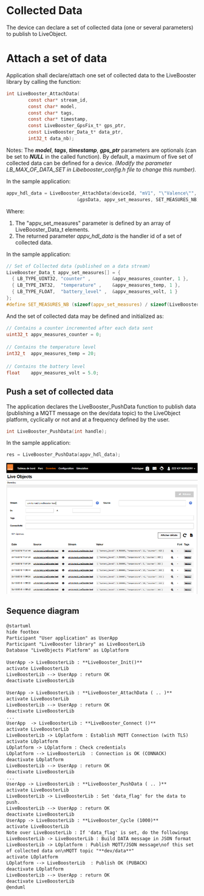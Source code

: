 # Collected Data

The device can declare a set of collected data (one or several parameters) to publish to LiveObject.

# Attach a set of data
Application shall declare/attach one set of collected data to the LiveBooster library by calling the function:

```c
int LiveBooster_AttachData(
     	const char* stream_id,
		const char* model,
		const char* tags,
		const char* timestamp,
		const LiveBooster_GpsFix_t* gps_ptr,
		const LiveBooster_Data_t* data_ptr,
		int32_t data_nb);
```
Notes:
The ***model***, ***tags***, ***timestamp***, ***gps_ptr*** parameters are optionals (can be set to ***NULL*** in the called function).
By default, a maximum of five set of collected data can be defined for a device.
*(Modify the parameter LB_MAX_OF_DATA_SET in Libebooster_config.h file to change this number).*

In the sample application:

```c
appv_hdl_data = LiveBooster_AttachData(deviceId, "mV1", "\"Valence\"", NULL,
        			      &gpsData, appv_set_measures, SET_MEASURES_NB);
```
Where:
1. The "appv_set_measures" parameter is defined by an array of LiveBooster_Data_t elements.
2. The returned parameter *appv_hdl_data* is the handler id  of a set of collected data.

In the sample application:

```c
// Set of Collected data (published on a data stream)
LiveBooster_Data_t appv_set_measures[] = {
  { LB_TYPE_UINT32, "counter" ,        &appv_measures_counter, 1 },
  { LB_TYPE_INT32,  "temperature" ,    &appv_measures_temp, 1 },
  { LB_TYPE_FLOAT,  "battery_level" ,  &appv_measures_volt, 1 }
};
#define SET_MEASURES_NB (sizeof(appv_set_measures) / sizeof(LiveBooster_Data_t))
```

And the set of collected data may be defined and initialized as:

```c
// Contains a counter incremented after each data sent
uint32_t appv_measures_counter = 0;

// Contains the temperature level
int32_t  appv_measures_temp = 20;

// Contains the battery level
float    appv_measures_volt = 5.0;
```

## Push a set of collected data
The application declares the LiveBooster_PushData function to publish data (publishing a MQTT message on the dev/data topic) to the LiveObject platform, cyclically or not and at a frequency defined by the user.

```c
int LiveBooster_PushData(int handle);
```

In the sample application:

```c
res = LiveBooster_PushData(appv_hdl_data);

```

![CollectedData](Img/LiveObject/CollectedData.png)


## Sequence diagram

```puml
@startuml
hide footbox
Participant "User application" as UserApp
Participant "LiveBooster library" as LiveBoosterLib
Database "LiveObjects Platform" as LOplatform

UserApp -> LiveBoosterLib : **LiveBooster_Init()**
activate LiveBoosterLib
LiveBoosterLib --> UserApp : return OK
deactivate LiveBoosterLib

UserApp -> LiveBoosterLib : **LiveBooster_AttachData ( .. )**
activate LiveBoosterLib
LiveBoosterLib --> UserApp : return OK
deactivate LiveBoosterLib
...
UserApp  -> LiveBoosterLib : **LiveBooster_Connect ()**
activate LiveBoosterLib
LiveBoosterLib -> LOplatform : Establish MQTT Connection (with TLS)
activate LOplatform
LOplatform -> LOplatform : Check credentials
LOplatform --> LiveBoosterLib  : Connection is OK (CONNACK)
deactivate LOplatform
LiveBoosterLib --> UserApp : return OK
deactivate LiveBoosterLib
...
UserApp -> LiveBoosterLib : **LiveBooster_PushData ( .. )**
activate LiveBoosterLib
LiveBoosterLib -> LiveBoosterLib : Set 'data_flag' for the data to push.
LiveBoosterLib --> UserApp : return OK
deactivate LiveBoosterLib
UserApp -> LiveBoosterLib : **LiveBooster_Cycle (1000)**
activate LiveBoosterLib
Note over LiveBoosterLib : If 'data_flag' is set, do the followings
LiveBoosterLib -> LiveBoosterLib : Build DATA message in JSON format
LiveBoosterLib -> LOplatform : Publish MQTT/JSON message\nof this set of collected data on\nMQTT topic "**dev/data**"
activate LOplatform
LOplatform --> LiveBoosterLib  : Publish OK (PUBACK)
deactivate LOplatform
LiveBoosterLib --> UserApp : return OK
deactivate LiveBoosterLib
@enduml
```
